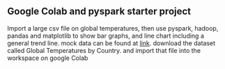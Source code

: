 ## Google Colab and pyspark starter project

Import a large csv file on global temperatures, then use pyspark, hadoop, pandas and matplotlib to show
bar graphs, and line chart including a general trend line.
mock data can be found at [link](https://redivis.com/datasets/1e0a-f4931vvyg/tables). download the dataset called Global Temperatures by Country. and import that file into the workspace on google Colab

